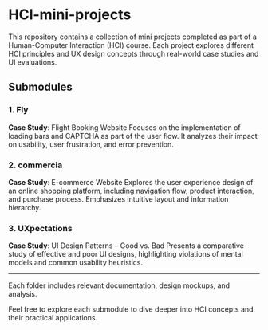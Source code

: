 # HCI-mini-projects

This repository contains a collection of mini projects completed as part of a Human-Computer Interaction (HCI) course. Each project explores different HCI principles and UX design concepts through real-world case studies and UI evaluations.

## Submodules

### 1. **Fly**

**Case Study**: Flight Booking Website
Focuses on the implementation of loading bars and CAPTCHA as part of the user flow. It analyzes their impact on usability, user frustration, and error prevention.

### 2. **commercia**

**Case Study**: E-commerce Website
Explores the user experience design of an online shopping platform, including navigation flow, product interaction, and purchase process. Emphasizes intuitive layout and information hierarchy.

### 3. **UXpectations**

**Case Study**: UI Design Patterns – Good vs. Bad
Presents a comparative study of effective and poor UI designs, highlighting violations of mental models and common usability heuristics.

---

Each folder includes relevant documentation, design mockups, and analysis.

Feel free to explore each submodule to dive deeper into HCI concepts and their practical applications.

